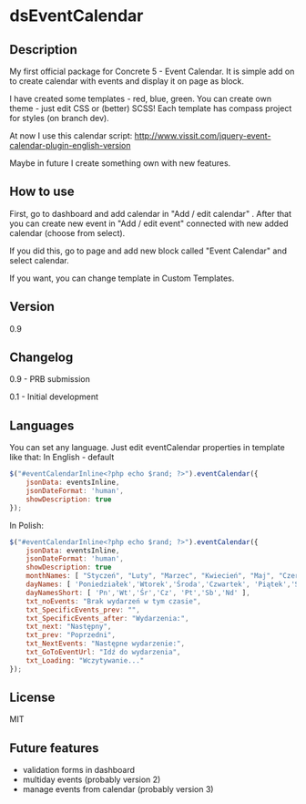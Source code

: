 dsEventCalendar
================

Description
----
My first official package for Concrete 5 - Event Calendar.
It is simple add on to create calendar with events and display it on page as block.

I have created some templates - red, blue, green. You can create own theme - just edit CSS or (better) SCSS! Each template has compass project for styles (on branch dev).

At now I use this calendar script:
http://www.vissit.com/jquery-event-calendar-plugin-english-version

Maybe in future I create something own with new features.

How to use
----
First, go to dashboard and add calendar in "Add / edit calendar" . After that you can create new event in "Add / edit event" connected with new added calendar (choose from select).

If you did this, go to page and add new block called "Event Calendar" and select calendar.

If you want, you can change template in Custom Templates.


Version
----
0.9

Changelog
----
0.9 - PRB submission

0.1 - Initial development 

Languages
----
You can set any language. Just edit eventCalendar properties in template like that:
In English - default
```javascript
$("#eventCalendarInline<?php echo $rand; ?>").eventCalendar({
    jsonData: eventsInline,
    jsonDateFormat: 'human',
    showDescription: true
});
```
In Polish:
```javascript
$("#eventCalendarInline<?php echo $rand; ?>").eventCalendar({
    jsonData: eventsInline,
    jsonDateFormat: 'human',
    showDescription: true
    monthNames: [ "Styczeń", "Luty", "Marzec", "Kwiecień", "Maj", "Czerwiec","Lipiec", "Sierpień", "Wrzesień", "Październik", "Listopad", "Grudzień" ],  
    dayNames: [ 'Poniedziałek','Wtorek','Środa','Czwartek', 'Piątek','Sobota','Niedziela' ],  
    dayNamesShort: [ 'Pn','Wt','Śr','Cz', 'Pt','Sb','Nd' ],  
    txt_noEvents: "Brak wydarzeń w tym czasie",  
    txt_SpecificEvents_prev: "",
    txt_SpecificEvents_after: "Wydarzenia:",
    txt_next: "Następny",
    txt_prev: "Poprzedni",
    txt_NextEvents: "Następne wydarzenie:",
    txt_GoToEventUrl: "Idź do wydarzenia",
    txt_Loading: "Wczytywanie..."
});
```

License
----
MIT

Future features
----
* validation forms in dashboard
* multiday events (probably version 2)
* manage events from calendar (probably version 3)